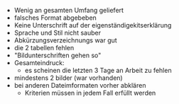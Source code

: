 - Wenig an gesamten Umfang geliefert
- falsches Format abgebeben
- Keine Unterschrift auf der eigenständigekitserklärung
- Sprache und Stil nicht sauber
- Abkürzungsverzeichnungs war gut
- die 2 tabellen fehlen
- "Bildunterschriften gehen so"
- Gesamteindruck:
	- es scheinen die letzten 3 Tage an Arbeit zu fehlen
- mindestens 2 bilder (war vorhanden)
- bei anderen Dateimformaten vorher abklären
	- Kriterien müssen in jedem Fall erfüllt werden